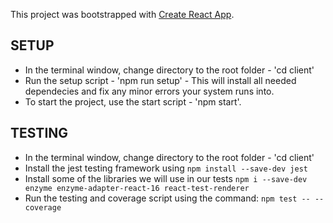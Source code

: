 This project was bootstrapped with [Create React App](https://github.com/facebook/create-react-app).

## SETUP

- In the terminal window, change directory to the root folder - 'cd client'
- Run the setup script - 'npm run setup' - This will install all needed dependecies and fix any minor errors your system runs into.
- To start the project, use the start script - 'npm start'.

## TESTING
- In the terminal window, change directory to the root folder - 'cd client'
- Install the jest testing framework using ```npm install --save-dev jest```
- Install some of the libraries we will use in our tests ```npm i --save-dev enzyme enzyme-adapter-react-16 react-test-renderer ```
- Run the testing and coverage script using the command:
```npm test -- --coverage```
